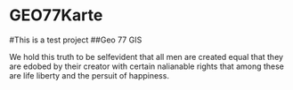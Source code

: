 # GEO77Karte
 
#This is a test project
##Geo 77 GIS

We hold this truth to be selfevident
that all men are created equal
that they are edobed by their creator with certain nalianable rights
that among these are life liberty and the persuit of happiness.
